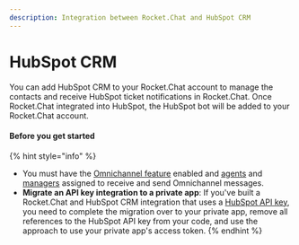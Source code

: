```yaml
---
description: Integration between Rocket.Chat and HubSpot CRM
---
```


# HubSpot CRM

You can add HubSpot CRM to your Rocket.Chat account to manage the contacts and receive HubSpot ticket notifications in Rocket.Chat. Once Rocket.Chat integrated into HubSpot, the HubSpot bot will be added to your Rocket.Chat account.

#### Before you get started

{% hint style="info" %}
* You must have the [Omnichannel feature](https://docs.rocket.chat/guides/administration/settings/omnichannel-admins-guide#enable-omnichannel) enabled and [agents](https://docs.rocket.chat/guides/omnichannel/agents) and [managers](https://docs.rocket.chat/guides/omnichannel/managers) assigned to receive and send Omnichannel messages.
* **Migrate an API key integration to a private app**: If you've built a Rocket.Chat and HubSpot CRM integration that uses a [HubSpot API key](https://knowledge.hubspot.com/integrations/how-do-i-get-my-hubspot-api-key), you need to complete the migration over to your private app, remove all references to the HubSpot API key from your code, and use the approach to use your private app's access token.&#x20;
{% endhint %}
